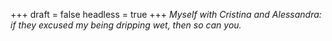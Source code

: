 
+++
draft = false
headless = true
+++
_Myself with Cristina and Alessandra: if they excused my being dripping wet, then so can you._
